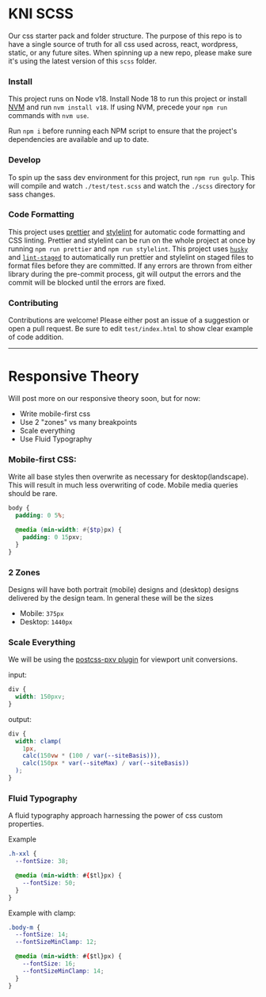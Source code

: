 # KNI SCSS

Our css starter pack and folder structure. The purpose of this repo is to have a single source of truth for all css used across, react, wordpress, static, or any future sites. When spinning up a new repo, please make sure it's using the latest version of this `scss` folder.

### Install

This project runs on Node v18. Install Node 18 to run this project or install <a href="https://github.com/nvm-sh/nvm#install--update-script" target="_blank" rel="noopener noreferrer">NVM</a> and run `nvm install v18`. If using NVM, precede your `npm run` commands with `nvm use`.

Run `npm i` before running each NPM script to ensure that the project's dependencies are available and up to date.

### Develop

To spin up the sass dev environment for this project, run `npm run gulp`. This will compile and watch `./test/test.scss` and watch the `./scss` directory for sass changes.

### Code Formatting

This project uses <a href="https://www.npmjs.com/package/prettier" target="_blank" rel="noopener noreferrer">prettier</a> and <a href="https://www.npmjs.com/package/stylelint" target="_blank" rel="noopener noreferrer">stylelint</a> for automatic code formatting and CSS linting. Prettier and stylelint can be run on the whole project at once by running `npm run prettier` and `npm run stylelint`. This project uses <a href="https://www.npmjs.com/package/husky" target="_blank" rel="noopener noreferrer">`husky`</a> and <a href="https://www.npmjs.com/package/lint-staged" target="_blank" rel="noopener noreferrer">`lint-staged`</a> to automatically run prettier and stylelint on staged files to format files before they are committed. If any errors are thrown from either library during the pre-commit process, git will output the errors and the commit will be blocked until the errors are fixed.

### Contributing

Contributions are welcome! Please either post an issue of a suggestion or open a pull request. Be sure to edit `test/index.html` to show clear example of code addition.

---

# Responsive Theory

Will post more on our responsive theory soon, but for now:

- Write mobile-first css
- Use 2 "zones" vs many breakpoints
- Scale everything
- Use Fluid Typography

### Mobile-first CSS:

Write all base styles then overwrite as necessary for desktop(landscape). This will result in much less overwriting of code. Mobile media queries should be rare.

```scss
body {
  padding: 0 5%;

  @media (min-width: #{$tp}px) {
    padding: 0 15pxv;
  }
}
```

### 2 Zones

Designs will have both portrait (mobile) designs and (desktop) designs delivered by the design team. In general these will be the sizes

- Mobile: `375px`
- Desktop: `1440px`

### Scale Everything

We will be using the [postcss-pxv plugin](https://github.com/kni-labs/postcss-pxv) for viewport unit conversions.

input:

```css
div {
  width: 150pxv;
}
```

output:

```css
div {
  width: clamp(
    1px,
    calc(150vw * (100 / var(--siteBasis))),
    calc(150px * var(--siteMax) / var(--siteBasis))
  );
}
```

### Fluid Typography

A fluid typography approach harnessing the power of css custom properties.

Example

```css
.h-xxl {
  --fontSize: 38;

  @media (min-width: #{$tl}px) {
    --fontSize: 50;
  }
}
```

Example with clamp:

```css
.body-m {
  --fontSize: 14;
  --fontSizeMinClamp: 12;

  @media (min-width: #{$tl}px) {
    --fontSize: 16;
    --fontSizeMinClamp: 14;
  }
}
```
